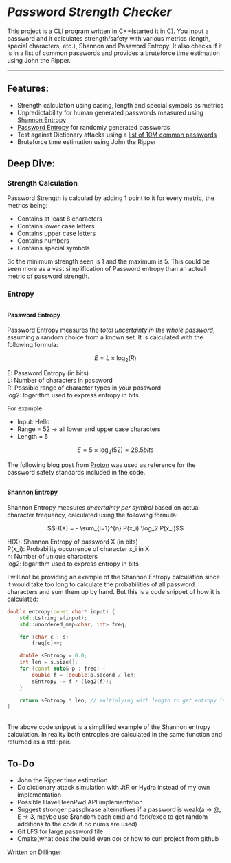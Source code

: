 # _Password Strength Checker_


This project is a CLI program written in C++(started it in C). You input a password and it calculates strength/safety with various metrics (length, special characters, etc.), Shannon and Password Entropy. It also checks if it is in a list of common passwords and provides a bruteforce time estimation using John the Ripper.

---

## Features:

- Strength calculation using casing, length and special symbols as metrics
- Unpredictability for human generated passwords measured using [Shannon Entropy](https://en.wikipedia.org/wiki/Entropy_(information_theory)) 
- [Password Entropy](https://www.pleacher.com/mp/mlessons/algebra/entropy.html) for randomly generated passwords
- Test against Dictionary attacks using a [list of 10M common passwords](https://github.com/danielmiessler/SecLists/blob/master/Passwords/Common-Credentials/Pwdb_top-10000000.txt)
- Bruteforce time estimation using John the Ripper


## Deep Dive:

<h3>Strength Calculation</h3>

Password Strength is calculad by adding 1 point to it for every metric, the metrics being:
<br>
- Contains at least 8 characters
- Contains lower case letters
- Contains upper case letters
- Contains numbers
- Contains special symbols

So the minimum strength seen is 1 and the maximum is 5. This could be seen more as a vast simplification of Password entropy than an actual metric of password strength.


<h3>Entropy</h3>

##

<h4>Password Entropy</h4>

Password Entropy measures the _total uncertainty in the whole password_, assuming a random choice from a known set. It is calculated with the following formula:

```math
E = L \times \log_2(R)
```

E: Password Entropy (in bits)     
L: Number of characters in password    
R: Possible range of character types in your password    
log2: logarithm used to express entropy in bits    

For example: 

 - Input: Hello
 - Range = 52 -> all lower and upper case characters
 - Length = 5

```math
E = 5 \times \log_2(52) = 28.5 bits
```

The following blog post from [Proton](https://proton.me/blog/what-is-password-entropy) was used as reference for the password safety standards included in the code.

## 

<h4>Shannon Entropy</h4>

Shannon Entropy measures _uncertainty per symbol_ based on actual character frequency, calculated using the following formula:

```math
H(X) = - \sum_{i=1}^{n} P(x_i) \log_2 P(x_i)
```

H(X): Shannon Entropy of password X (in bits)    
P(x_i): Probability occurrence of character x_i in X     
n: Number of unique characters    
log2: logarithm used to express entropy in bits    

I will not be providing an example of the Shannon Entropy calculation since it would take too long to calculate the probabilities of all password characters and sum them up by hand. But this is a code snippet of how it is calculated:

```cpp
double entropy(const char* input) {
    std::Lstring s(input);
    std::unordered_map<char, int> freq;

    for (char c : s)
        freq[c]++;

    double sEntropy = 0.0;
    int len = s.size();
    for (const auto& p : freq) {
        double f = (double)p.second / len;
        sEntropy -= f * (log2(f));
    }

    return sEntropy * len; // multiplying with length to get entropy in bits
}
```

<br>
The above code snippet is a simplified example of the Shannon entropy calculation. In reality both entropies are calculated in the same function and returned as a std::pair.

## To-Do

 - John the Ripper time estimation
 - Do dictionary attack simulation with JtR or Hydra instead of my own implementation
 - Possible HaveIBeenPwd API implementation
 - Suggest stronger passphrase alternatives if a password is weak(a -> @, E -> 3, maybe use $random bash cmd and fork/exec to get random additions to the code if no nums are used)
 - Git LFS for large password file
 - Cmake(what does the build even do) or how to curl project from github

Written on Dillinger
